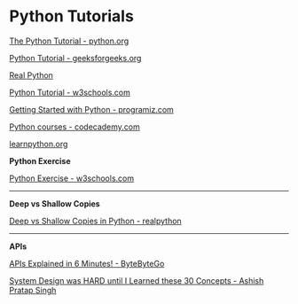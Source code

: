 # Python Tutorials

[The Python Tutorial - python.org ](https://docs.python.org/3/tutorial/index.html)

[Python Tutorial - geeksforgeeks.org](https://www.geeksforgeeks.org/python/python-programming-language-tutorial/)

[Real Python](https://realpython.com/)

[Python Tutorial - w3schools.com](https://www.w3schools.com/python/)

[Getting Started with Python - programiz.com](https://www.programiz.com/python-programming/getting-started)

[Python courses - codecademy.com](https://www.codecademy.com/catalog/language/python)

[learnpython.org](https://www.learnpython.org/)

**Python Exercise**

[Python Exercise -  w3schools.com](https://www.w3schools.com/python/python_exercises.asp)


---

**Deep vs Shallow Copies**

[Deep vs Shallow Copies in Python - realpython](https://realpython.com/courses/deep-vs-shallow-copies/)

---
**APIs**

[APIs Explained in 6 Minutes! - ByteByteGo ](https://www.youtube.com/watch?v=hltLrjabkiY)

[System Design was HARD until I Learned these 30 Concepts - Ashish Pratap Singh](https://www.youtube.com/watch?v=s9Qh9fWeOAk)
